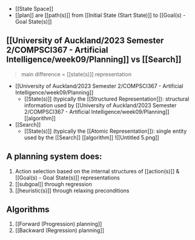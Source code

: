 - [[State Space]]
- [[plan]] are [[path(s)]] from [[Initial State (Start State)]] to [[Goal(s) - Goal State(s)]]

## [[University of Auckland/2023 Semester 2/COMPSCI367 - Artificial Intelligence/week09/Planning]] vs [[Search]]
>	main difference = [[state(s)]] representation
- [[University of Auckland/2023 Semester 2/COMPSCI367 - Artificial Intelligence/week09/Planning]] 
	- [[State(s)]] (typically the [[Structured Representation]]): structural information used by [[University of Auckland/2023 Semester 2/COMPSCI367 - Artificial Intelligence/week09/Planning]] [[algorithm]]
- [[Search]]  
	- [[State(s)]] (typically the [[Atomic Representation]]): single entity used by the [[Search]] [[algorithm]]
![[Untitled 5.png]]
## A planning system does:
1. Action selection based on the internal structures of [[action(s)]] & [[Goal(s) - Goal State(s)]] representations
2. [[subgoal]] through regression
3. [[heuristic(s)]] through relaxing preconditions

## Algorithms
1. [[Forward (Progression) planning]]
2. [[Backward (Regression) planning]]